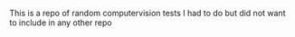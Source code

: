 This is a repo of random computervision tests I had to do but did not want to include in any other repo

